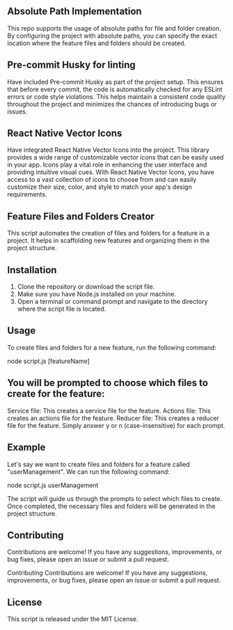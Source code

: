 ## Absolute Path Implementation

This repo supports the usage of absolute paths for file and folder creation. By configuring the project with absolute paths, you can specify the exact location where the feature files and folders should be created.

## Pre-commit Husky for linting

Have included Pre-commit Husky as part of the project setup. This ensures that before every commit, the code is automatically checked for any ESLint errors or code style violations. This helps maintain a consistent code quality throughout the project and minimizes the chances of introducing bugs or issues.

## React Native Vector Icons

Have integrated React Native Vector Icons into the project. This library provides a wide range of customizable vector icons that can be easily used in your app. Icons play a vital role in enhancing the user interface and providing intuitive visual cues. With React Native Vector Icons, you have access to a vast collection of icons to choose from and can easily customize their size, color, and style to match your app's design requirements.

## Feature Files and Folders Creator

This script automates the creation of files and folders for a feature in a project. It helps in scaffolding new features and organizing them in the project structure.

## Installation

1. Clone the repository or download the script file.
2. Make sure you have Node.js installed on your machine.
3. Open a terminal or command prompt and navigate to the directory where the script file is located.

## Usage

To create files and folders for a new feature, run the following command:

node script.js [featureName]

## You will be prompted to choose which files to create for the feature:

Service file: This creates a service file for the feature.
Actions file: This creates an actions file for the feature.
Reducer file: This creates a reducer file for the feature.
Simply answer y or n (case-insensitive) for each prompt.

## Example

Let's say we want to create files and folders for a feature called "userManagement". We can run the following command:

node script.js userManagement

The script will guide us through the prompts to select which files to create. Once completed, the necessary files and folders will be generated in the project structure.

## Contributing
Contributions are welcome! If you have any suggestions, improvements, or bug fixes, please open an issue or submit a pull request.

Contributing
Contributions are welcome! If you have any suggestions, improvements, or bug fixes, please open an issue or submit a pull request.

## License
This script is released under the MIT License.




